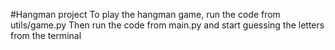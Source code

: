 #Hangman project
To play the hangman game, run the code from utils/game.py
Then run the code from main.py and start guessing the letters from the terminal
